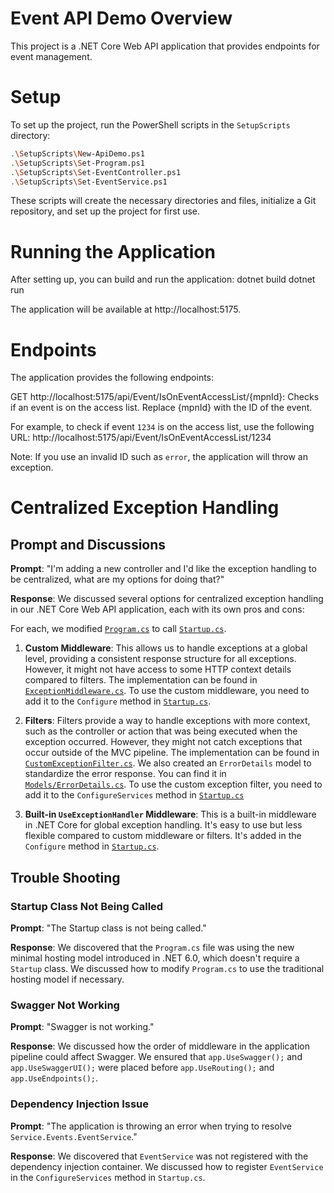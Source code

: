 # Event API Demo Overview

This project is a .NET Core Web API application that provides endpoints for event management.

# Setup

To set up the project, run the PowerShell scripts in the `SetupScripts` directory:

```sh
.\SetupScripts\New-ApiDemo.ps1
.\SetupScripts\Set-Program.ps1
.\SetupScripts\Set-EventController.ps1
.\SetupScripts\Set-EventService.ps1
```

These scripts will create the necessary directories and files, initialize a Git repository, and set up the project for first use.

# Running the Application
After setting up, you can build and run the application:
dotnet build
dotnet run

The application will be available at http://localhost:5175.

# Endpoints
The application provides the following endpoints:

GET http://localhost:5175/api/Event/IsOnEventAccessList/{mpnId}: Checks if an event is on the access list. Replace {mpnId} with the ID of the event.

For example, to check if event `1234` is on the access list, use the following URL:
http://localhost:5175/api/Event/IsOnEventAccessList/1234

Note: If you use an invalid ID such as `error`, the application will throw an exception.

# Centralized Exception Handling

## Prompt and Discussions
**Prompt**: "I'm adding a new controller and I'd like the exception handling to be centralized, what are my options for doing that?"

**Response**: We discussed several options for centralized exception handling in our .NET Core Web API application, each with its own pros and cons:

For each, we modified [`Program.cs`](Program.cs) to call [`Startup.cs`](Startup.cs).

1. **Custom Middleware**: This allows us to handle exceptions at a global level, providing a consistent response structure for all exceptions. However, it might not have access to some HTTP context details compared to filters. The implementation can be found in [`ExceptionMiddleware.cs`](Middleware/ExceptionMiddleware.cs). To use the custom middleware, you need to add it to the `Configure` method in [`Startup.cs`](Startup.cs).


2. **Filters**: Filters provide a way to handle exceptions with more context, such as the controller or action that was being executed when the exception occurred. However, they might not catch exceptions that occur outside of the MVC pipeline. The implementation can be found in [`CustomExceptionFilter.cs`](Filters/CustomExceptionFilter.cs). We also created an `ErrorDetails` model to standardize the error response. You can find it in [`Models/ErrorDetails.cs`](Models/ErrorDetails.cs). To use the custom exception filter, you need to add it to the `ConfigureServices` method in [`Startup.cs`](Startup.cs)


3. **Built-in `UseExceptionHandler` Middleware**: This is a built-in middleware in .NET Core for global exception handling. It's easy to use but less flexible compared to custom middleware or filters. It's added in the `Configure` method in [`Startup.cs`](Startup.cs).
 
## Trouble Shooting

### Startup Class Not Being Called

**Prompt**: "The Startup class is not being called."

**Response**: We discovered that the `Program.cs` file was using the new minimal hosting model introduced in .NET 6.0, which doesn't require a `Startup` class. We discussed how to modify `Program.cs` to use the traditional hosting model if necessary.

### Swagger Not Working

**Prompt**: "Swagger is not working."

**Response**: We discussed how the order of middleware in the application pipeline could affect Swagger. We ensured that `app.UseSwagger();` and `app.UseSwaggerUI();` were placed before `app.UseRouting();` and `app.UseEndpoints();`.

### Dependency Injection Issue

**Prompt**: "The application is throwing an error when trying to resolve `Service.Events.EventService`."

**Response**: We discovered that `EventService` was not registered with the dependency injection container. We discussed how to register `EventService` in the `ConfigureServices` method in `Startup.cs`.
